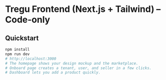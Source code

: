 ﻿# Tregu Frontend (Next.js + Tailwind) – Code-only

## Quickstart
```bash
npm install
npm run dev
# http://localhost:3000
# The homepage shows your design mockup and the marketplace.
# Onboard page creates a tenant, user, and seller in a few clicks.
# Dashboard lets you add a product quickly.
```

